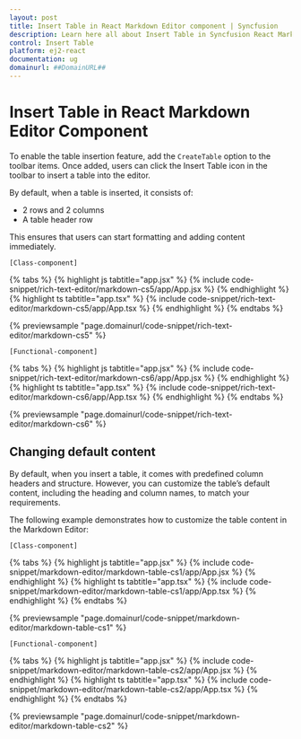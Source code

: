 ```yaml
---
layout: post
title: Insert Table in React Markdown Editor component | Syncfusion
description: Learn here all about Insert Table in Syncfusion React Markdown Editor component of Syncfusion Essential JS 2 and more.
control: Insert Table
platform: ej2-react
documentation: ug
domainurl: ##DomainURL##
---
```


# Insert Table in React Markdown Editor Component

To enable the table insertion feature, add the `CreateTable` option to the toolbar items. Once added, users can click the Insert Table icon in the toolbar to insert a table into the editor.

By default, when a table is inserted, it consists of:

* 2 rows and 2 columns
* A table header row

This ensures that users can start formatting and adding content immediately.

`[Class-component]`

{% tabs %}
{% highlight js tabtitle="app.jsx" %}
{% include code-snippet/rich-text-editor/markdown-cs5/app/App.jsx %}
{% endhighlight %}
{% highlight ts tabtitle="app.tsx" %}
{% include code-snippet/rich-text-editor/markdown-cs5/app/App.tsx %}
{% endhighlight %}
{% endtabs %}

 {% previewsample "page.domainurl/code-snippet/rich-text-editor/markdown-cs5" %}

`[Functional-component]`

{% tabs %}
{% highlight js tabtitle="app.jsx" %}
{% include code-snippet/rich-text-editor/markdown-cs6/app/App.jsx %}
{% endhighlight %}
{% highlight ts tabtitle="app.tsx" %}
{% include code-snippet/rich-text-editor/markdown-cs6/app/App.tsx %}
{% endhighlight %}
{% endtabs %}

 {% previewsample "page.domainurl/code-snippet/rich-text-editor/markdown-cs6" %}

## Changing default content

By default, when you insert a table, it comes with predefined column headers and structure. However, you can customize the table’s default content, including the heading and column names, to match your requirements.

The following example demonstrates how to customize the table content in the Markdown Editor:

`[Class-component]`

{% tabs %}
{% highlight js tabtitle="app.jsx" %}
{% include code-snippet/markdown-editor/markdown-table-cs1/app/App.jsx %}
{% endhighlight %}
{% highlight ts tabtitle="app.tsx" %}
{% include code-snippet/markdown-editor/markdown-table-cs1/app/App.tsx %}
{% endhighlight %}
{% endtabs %}

 {% previewsample "page.domainurl/code-snippet/markdown-editor/markdown-table-cs1" %}

`[Functional-component]`

{% tabs %}
{% highlight js tabtitle="app.jsx" %}
{% include code-snippet/markdown-editor/markdown-table-cs2/app/App.jsx %}
{% endhighlight %}
{% highlight ts tabtitle="app.tsx" %}
{% include code-snippet/markdown-editor/markdown-table-cs2/app/App.tsx %}
{% endhighlight %}
{% endtabs %}

 {% previewsample "page.domainurl/code-snippet/markdown-editor/markdown-table-cs2" %}